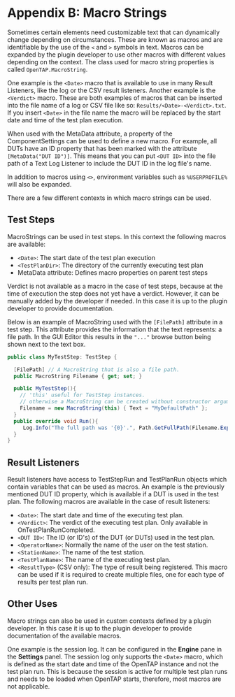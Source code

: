 Appendix B: Macro Strings
=========================

Sometimes certain elements need customizable text that can dynamically change depending on circumstances. These are known as macros and are identifiable by the use of the `<` and `>` symbols in text. Macros can be expanded by the plugin developer to use other macros with different values depending on the context. The class used for macro string properties is called `OpenTAP.MacroString`.

One example is the `<Date>` macro that is available to use in many Result Listeners, like the log or the CSV result listeners. Another example is the `<Verdict>` macro. These are both examples of macros that can be inserted into the file name of a log or CSV file like so: `Results/<Date>-<Verdict>.txt`. If you insert `<Date>` in the file name the macro will be replaced by the start date and time of the test plan execution.

When used with the MetaData attribute, a property of the ComponentSettings can be used to define a new macro. For example, all DUTs have an ID property that has been marked with the attribute `[MetaData("DUT ID")]`. This means that you can put `<DUT ID>` into the file path of a Text Log Listener to include the DUT ID in the log file's name.

In addition to macros using `<>`, environment variables such as `%USERPROFILE%` will also be expanded.

There are a few different contexts in which macro strings can be used.

## Test Steps

MacroStrings can be used in test steps. In this context the following macros are available:

- `<Date>`: The start date of the test plan execution
- `<TestPlanDir>`: The directory of the currently executing test plan
- MetaData attribute: Defines macro properties on parent test steps

Verdict is not available as a macro in the case of test steps, because at the time of execution the step does not yet have a verdict. However, it can be manually added by the developer if needed. In this case it is up to the plugin developer to provide documentation.

Below is an example of MacroString used with the `[FilePath]` attribute in a test step. This attribute provides the information that the text represents: a file path. In the GUI Editor this results in the `"..."` browse button being shown next to the text box.

```cs
public class MyTestStep: TestStep {

  [FilePath] // A MacroString that is also a file path.
  public MacroString Filename { get; set; }

  public MyTestStep(){
    // 'this' useful for TestStep instances.
    // otherwise a MacroString can be created without constructor arguments.
    Filename = new MacroString(this) { Text = "MyDefaultPath" };
  }
  public override void Run(){
     Log.Info("The full path was '{0}'.", Path.GetFullPath(Filename.Expand(PlanRun)));
  }
}
```

## Result Listeners

Result listeners have access to TestStepRun and TestPlanRun objects which contain variables that can be used as macros. An example is the previously mentioned DUT ID property, which is available if a DUT is used in the test plan. The following macros are available in the case of result listeners:

- `<Date>`: The start date and time of the executing test plan.
- `<Verdict>`: The verdict of the executing test plan. Only available in OnTestPlanRunCompleted.
- `<DUT ID>`: The ID (or ID's) of the DUT (or DUTs) used in the test plan.
- `<OperatorName>`: Normally the name of the user on the test station.
- `<StationName>`: The name of the test station.
- `<TestPlanName>`: The name of the executing test plan.
- `<ResultType>` (CSV only): The type of result being registered. This macro can be used if it is required to create multiple files, one for each type of results per test plan run.

## Other Uses

Macro strings can also be used in custom contexts defined by a plugin developer. In this case it is up to the plugin developer to provide documentation of the available macros.

One example is the session log. It can be configured in the **Engine** pane in the **Settings** panel. The session log only supports the `<Date>` macro, which is defined as the start date and time of the OpenTAP instance and not the test plan run. This is because the session is active for multiple test plan runs and needs to be loaded when OpenTAP starts, therefore, most macros are not applicable.
